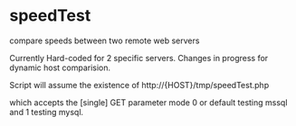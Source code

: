 # speedTest
compare speeds between two remote web servers

Currently Hard-coded for 2 specific servers. Changes in progress for dynamic host comparision.

Script will assume the existence of http://{HOST}/tmp/speedTest.php

which accepts the [single] GET parameter mode 0 or default testing mssql and 1 testing mysql.

